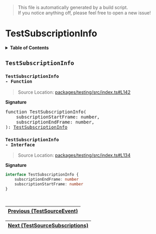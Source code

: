 > This file is automatically generated by a build script.<br>If you notice anything off, please feel free to open a new issue!

# TestSubscriptionInfo

<details><summary><b>Table of Contents</b></summary>

1. [<code>TestSubscriptionInfo</code>](#TestSubscriptionInfo) - [<code>Function</code>](#TestSubscriptionInfo-Function), [<code>Interface</code>](#TestSubscriptionInfo-Interface)</details>

## <a name="TestSubscriptionInfo"></a><code>TestSubscriptionInfo</code>

### <a name="TestSubscriptionInfo-Function"></a><code>TestSubscriptionInfo - Function</code>

> Source Location: [packages\/testing\/src\/index.ts#L142](..\/..\/packages\/testing\/src\/index.ts#L142)

<b>Signature</b>

<pre>function TestSubscriptionInfo(<br>    subscriptionStartFrame: number,<br>    subscriptionEndFrame: number,<br>): <a href="#TestSubscriptionInfo-Interface">TestSubscriptionInfo</a></pre>

### <a name="TestSubscriptionInfo-Interface"></a><code>TestSubscriptionInfo - Interface</code>

> Source Location: [packages\/testing\/src\/index.ts#L134](..\/..\/packages\/testing\/src\/index.ts#L134)

<b>Signature</b>

```ts
interface TestSubscriptionInfo {
    subscriptionEndFrame: number
    subscriptionStartFrame: number
}
```
<br>

| [Previous \(TestSourceEvent\)](02-TestSourceEvent.md#readme) |
| --- |

<div align="right">

| [Next \(TestSourceSubscriptions\)](04-TestSourceSubscriptions.md#readme) |
| --- |
</div>
